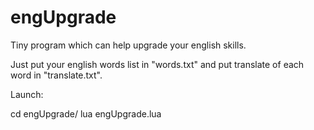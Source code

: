 # engUpgrade
Tiny program which can help upgrade your english skills.

Just put your english words list in "words.txt" and put translate of each word in "translate.txt". 

Launch:

cd engUpgrade/
lua engUpgrade.lua
